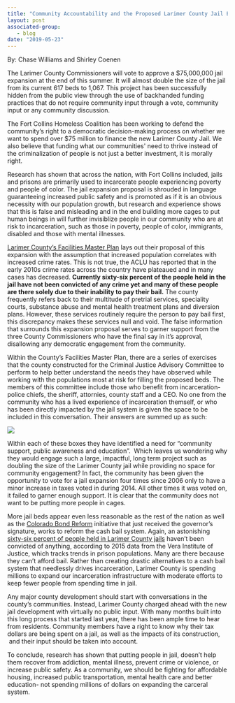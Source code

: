 ```yaml
---
title: "Community Accountability and the Proposed Larimer County Jail Expansion"
layout: post
associated-group:
   - blog
date: "2019-05-23"
---
```


By: Chase Williams and Shirley Coenen

The Larimer County Commissioners will vote to approve a $75,000,000 jail expansion at the end of this summer. It will almost double the size of the jail from its current 617 beds to 1,067. This project has been successfully hidden from the public view through the use of backhanded funding practices that do not require community input through a vote, community input or any community discussion.  

The Fort Collins Homeless Coalition has been working to defend the community’s right to a democratic decision-making process on whether we want to spend over $75 million to finance the new Larimer County Jail. We also believe that funding what our communities' need to thrive instead of the criminalization of people is not just a better investment, it is morally right.  

Research has shown that across the nation, with Fort Collins included, jails and prisons are primarily used to incarcerate people experiencing poverty and people of color. The jail expansion proposal is shrouded in language guaranteeing increased public safety and is promoted as if it is an obvious necessity with our population growth, but research and experience shows that this is false and misleading and in the end building more cages to put human beings in will further invisiblize people in our community who are at risk to incarceration, such as those in poverty, people of color, immigrants, disabled and those with mental illnesses.  

[Larimer County’s Facilities Master Plan](https://apps.larimer.org/bids/documents/P18-23_0207325.pdf) lays out their proposal of this expansion with the assumption that increased population correlates with increased crime rates. This is not true, the ACLU has reported that in the early 2010s crime rates across the country have plateaued and in many cases has decreased. **Currently sixty-six percent of the people held in the jail have not been convicted of any crime yet and many of these people are there solely due to their inability to pay their bail.** The county frequently refers back to their multitude of pretrial services, speciality courts, substance abuse and mental health treatment plans and diversion plans. However, these services routinely require the person to pay bail first, this discrepancy makes these services null and void. The false information that surrounds this expansion proposal serves to garner support from the three County Commissioners who have the final say in it’s approval, disallowing any democratic engagement from the community.

Within the County’s Facilities Master Plan, there are a series of exercises that the county constructed for the Criminal Justice Advisory Committee to perform to help better understand the needs they have observed while working with the populations most at risk for filling the proposed beds. The members of this committee include those who benefit from incarceration- police chiefs, the sheriff, attornies, county staff and a CEO. No one from the community who has a lived experience of incarceration themself, or who has been directly impacted by the jail system is given the space to be included in this conversation. Their answers are summed up as such:

![](https://lh4.googleusercontent.com/e_JZWB2NGIGoecBTu546bL-4pejVHpL513Lj1O6teX4aSCW2_fVHnueNTXHv5MLSyLQoiB9ZlIUbwTXqVMdOsI98M6Gbz6wr20_VcB2AUiy73STtCdkaaYkqgbCnQ8UwFqf-RwYG)

Within each of these boxes they have identified a need for “community support, public awareness and education”.  Which leaves us wondering why they would engage such a large, impactful, long term project such as doubling the size of the Larimer County jail while providing no space for community engagement? In fact, the community has been given the opportunity to vote for a jail expansion four times since 2006 only to have a minor increase in taxes voted in during 2014. All other times it was voted on, it failed to garner enough support. It is clear that the community does not want to be putting more people in cages.

More jail beds appear even less reasonable as the rest of the nation as well as the [Colorado Bond Reform](https://leg.colorado.gov/bills/hb19-1226) initiative that just received the governor’s signature, works to reform the cash bail system. Again, an astonishing [sixty-six percent of people held in Larimer County jails](http://trends.vera.org/rates/larimer-county-co) haven’t been convicted of anything, according to 2015 data from the Vera Institute of Justice, which tracks trends in prison populations. Many are there because they can’t afford bail. Rather than creating drastic alternatives to a cash bail system that needlessly drives incarceration, Larimer County is spending millions to expand our incarceration infrastructure with moderate efforts to keep fewer people from spending time in jail.

Any major county development should start with conversations in the county’s communities. Instead, Larimer County charged ahead with the new jail development with virtually no public input. With many months built into this long process that started last year, there has been ample time to hear from residents. Community members have a right to know why their tax dollars are being spent on a jail, as well as the impacts of its construction,  and their input should be taken into account.

To conclude, research has shown that putting people in jail, doesn’t help them recover from addiction, mental illness, prevent crime or violence, or increase public safety. As a community, we should be fighting for affordable housing, increased public transportation, mental health care and better education- not spending millions of dollars on expanding the carceral system.
